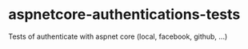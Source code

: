 # aspnetcore-authentications-tests
Tests of authenticate with aspnet core (local, facebook, github, ...)
